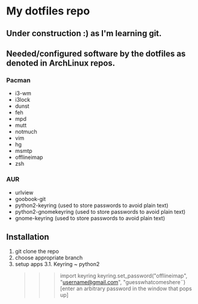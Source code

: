 # My dotfiles repo

Under construction :) as I'm learning git.
------------------------------------------

## Needed/configured software by the dotfiles as denoted in ArchLinux repos.
### Pacman
+ i3-wm
+ i3lock
+ dunst
+ feh
+ mpd
+ mutt
+ notmuch
+ vim
+ hg
+ msmtp
+ offlineimap
+ zsh

### AUR
+ urlview
+ goobook-git
+ python2-keyring (used to store passwords to avoid plain text)
+ python2-gnomekeyring (used to store passwords to avoid plain text)
+ gnome-keyring (used to store passwords to avoid plain text)

## Installation
1. git clone the repo
2. choose appropriate branch
3. setup apps
3.1. Keyring
	~ python2
	>>> import keyring
	>>> keyring.set_password("offlineimap", "username@gmail.com", "guesswhatcomeshere¨)
	[enter an arbitrary password in the window that pops up]

